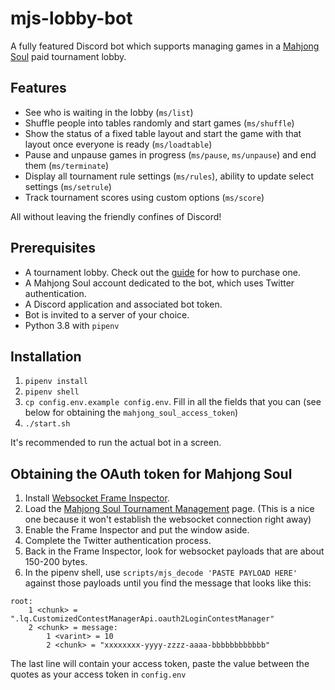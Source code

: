 # mjs-lobby-bot

A fully featured Discord bot which supports managing games in a [Mahjong Soul] paid tournament lobby.

[Mahjong Soul]: https://mahjongsoul.yo-star.com

## Features

* See who is waiting in the lobby (`ms/list`)
* Shuffle people into tables randomly and start games (`ms/shuffle`)
* Show the status of a fixed table layout and start the game with that layout once everyone is ready (`ms/loadtable`)
* Pause and unpause games in progress (`ms/pause`, `ms/unpause`) and end them (`ms/terminate`)
* Display all tournament rule settings (`ms/rules`), ability to update select settings (`ms/setrule`)
* Track tournament scores using custom options (`ms/score`)

All without leaving the friendly confines of Discord!

## Prerequisites

* A tournament lobby. Check out the [guide] for how to purchase one.
* A Mahjong Soul account dedicated to the bot, which uses Twitter authentication.
* A Discord application and associated bot token.
* Bot is invited to a server of your choice.
* Python 3.8 with `pipenv`

[guide]: https://docs.google.com/document/d/15MW4yLDGqpc8FjySEqYmHFyUAq5mJWW8PtQwG-Hdw3s/edit

## Installation

1. `pipenv install`
1. `pipenv shell`
1. `cp config.env.example config.env`. Fill in all the fields that you can (see below for obtaining the `mahjong_soul_access_token`)
1. `./start.sh`

It's recommended to run the actual bot in a screen.

## Obtaining the OAuth token for Mahjong Soul

1. Install [Websocket Frame Inspector].
1. Load the [Mahjong Soul Tournament Management] page. (This is a nice one because it won't establish the websocket connection right away)
1. Enable the Frame Inspector and put the window aside.
1. Complete the Twitter authentication process.
1. Back in the Frame Inspector, look for websocket payloads that are about 150-200 bytes.
1. In the pipenv shell, use `scripts/mjs_decode 'PASTE PAYLOAD HERE'` against those payloads until you find the message that looks like this:

```
root:
    1 <chunk> = ".lq.CustomizedContestManagerApi.oauth2LoginContestManager"
    2 <chunk> = message:
        1 <varint> = 10
        2 <chunk> = "xxxxxxxx-yyyy-zzzz-aaaa-bbbbbbbbbbbb"
```

The last line will contain your access token, paste the value between the quotes as your access token in `config.env`

[Websocket Frame Inspector]: https://chrome.google.com/webstore/detail/websocket-frame-inspector/nlajeopfbepekemjhkjcbbnencojpaae?hl=en
[Mahjong Soul Tournament Management]: https://mahjongsoul.tournament.yo-star.com/dhs/index.html
